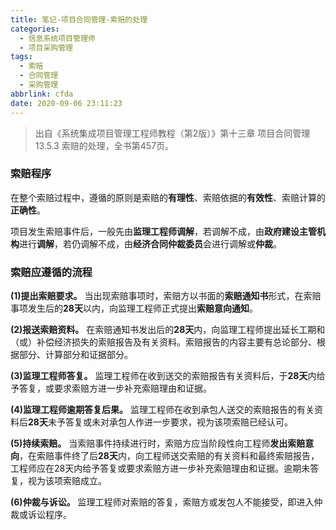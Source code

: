 ```yaml
---
title: 笔记-项目合同管理-索赔的处理
categories:
  - 信息系统项目管理师
  - 项目采购管理
tags:
  - 索赔
  - 合同管理
  - 采购管理
abbrlink: cfda
date: 2020-09-06 23:11:23
---
```


> 出自《系统集成项目管理工程师教程（第2版）》第十三章 项目合同管理 13.5.3 索赔的处理，全书第457页。

### 索赔程序

在整个索赔过程中，遵循的原则是索赔的**有理性**、索赔依据的**有效性**、索赔计算的**正确性**。

项目发生索赔事件后，一般先由**监理工程师调解**，若调解不成，由**政府建设主管机构**进行**调解**，若仍调解不成，由**经济合同仲裁委员**会进行调解或**仲裁**。<!-- more -->

### 索赔应遵循的流程

**(1)提出索赔要求。**
当出现索赔事项时，索赔方以书面的**索赔通知书**形式，在索赔事项发生后的**28天**以内，向监理工程师正式提出**索赔意向通知**。

**(2)报送索赔资料。**
在索赔通知书发出后的**28天**内，向监理工程师提出延长工期和（或）补偿经济损失的索赔报告及有关资料。索赔报告的内容主要有总论部分、根据部分、计算部分和证据部分。

**(3)监理工程师答复。**
监理工程师在收到送交的索赔报告有关资料后，于**28天**内给予答复，或要求索赔方进一步补充索赔理由和证据。

**(4)监理工程师逾期答复后果。**
监理工程师在收到承包人送交的索赔报告的有关资料后**28天**未予答复或未对承包人作进一步要求，视为该项索赔已经认可。

**(5)持续索赔。**
当索赔事件持续进行时，索赔方应当阶段性向工程师**发出索赔意向**，在索赔事件终了后**28天**内，向工程师送交索赔的有关资料和最终索赔报告，工程师应在28天内给予答复或要求索赔方进一步补充索赔理由和证据。逾期未答复，视为该项索赔成立。

**(6)仲裁与诉讼。**
监理工程师对索赔的答复，索赔方或发包人不能接受，即进入仲裁或诉讼程序。
